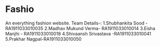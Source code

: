 # Fashio
An everything fashion website.
Team Details-:
1.Shubhankita Sood -RA1911033010035
2.Madhav Mukund Verma- RA1911033010014
3.Eisha Manjhi - RA1911033010018
4.Shivaansh Srivastava -RA1911033010041
5.Prakhar Nagpal-RA1911033010050
